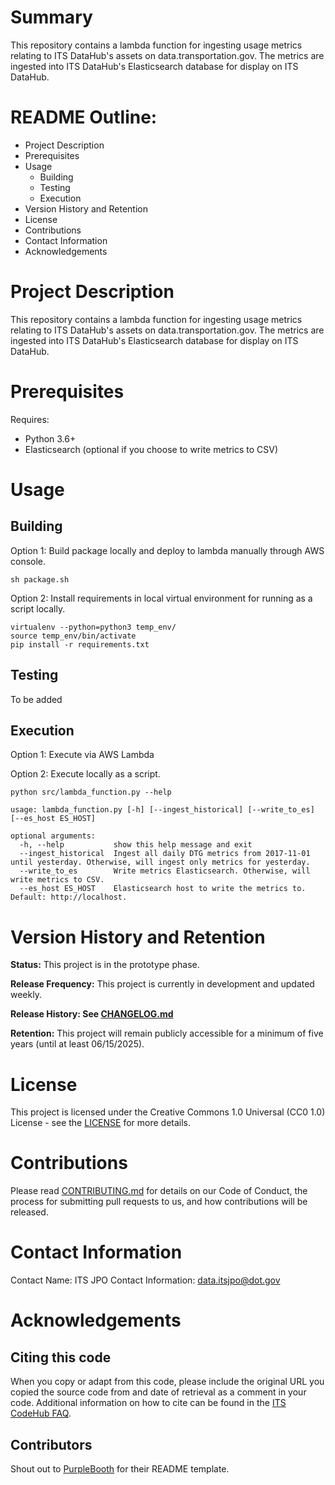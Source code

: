 # Summary

This repository contains a lambda function for ingesting usage metrics relating to ITS DataHub's assets on data.transportation.gov. The metrics are ingested into ITS DataHub's Elasticsearch database for display on ITS DataHub.

# README Outline:
* Project Description
* Prerequisites
* Usage
	* Building
	* Testing
	* Execution
* Version History and Retention
* License
* Contributions
* Contact Information
* Acknowledgements

# Project Description

This repository contains a lambda function for ingesting usage metrics relating to ITS DataHub's assets on data.transportation.gov. The metrics are ingested into ITS DataHub's Elasticsearch database for display on ITS DataHub.

# Prerequisites

Requires:
- Python 3.6+
- Elasticsearch (optional if you choose to write metrics to CSV)

# Usage

## Building
 
Option 1: Build package locally and deploy to lambda manually through AWS console.
```
sh package.sh
```

Option 2: Install requirements in local virtual environment for running as a script locally.
```
virtualenv --python=python3 temp_env/
source temp_env/bin/activate
pip install -r requirements.txt
```

## Testing

To be added

## Execution

Option 1: Execute via AWS Lambda

Option 2: Execute locally as a script.
```
python src/lambda_function.py --help

usage: lambda_function.py [-h] [--ingest_historical] [--write_to_es] [--es_host ES_HOST]

optional arguments:
  -h, --help           show this help message and exit
  --ingest_historical  Ingest all daily DTG metrics from 2017-11-01 until yesterday. Otherwise, will ingest only metrics for yesterday.
  --write_to_es        Write metrics Elasticsearch. Otherwise, will write metrics to CSV.
  --es_host ES_HOST    Elasticsearch host to write the metrics to. Default: http://localhost.
```

# Version History and Retention

**Status:** This project is in the prototype phase.

**Release Frequency:** This project is currently in development and updated weekly.

**Release History: See [CHANGELOG.md](CHANGELOG.md)**

**Retention:** This project will remain publicly accessible for a minimum of five years (until at least 06/15/2025).

# License

This project is licensed under the Creative Commons 1.0 Universal (CC0 1.0) License - see the [LICENSE](https://github.com/usdot-jpo-codehub/codehub-readme-template/blob/master/LICENSE) for more details. 

# Contributions
Please read [CONTRIBUTING.md](CONTRIBUTING.md) for details on our Code of Conduct, the process for submitting pull requests to us, and how contributions will be released.

# Contact Information

Contact Name: ITS JPO
Contact Information: data.itsjpo@dot.gov

# Acknowledgements

## Citing this code

When you copy or adapt from this code, please include the original URL you copied the source code from and date of retrieval as a comment in your code. Additional information on how to cite can be found in the [ITS CodeHub FAQ](https://its.dot.gov/code/#/faqs).

## Contributors
Shout out to [PurpleBooth](https://gist.github.com/PurpleBooth/109311bb0361f32d87a2) for their README template.
